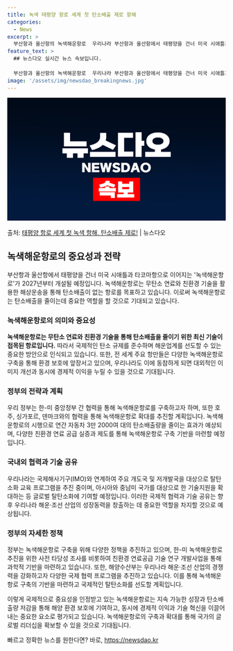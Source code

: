```yaml
---
title: 녹색 태평양 항로 세계 첫 탄소배출 제로 항해
categories:
  - News
excerpt: >
  부산항과 울산항의 녹색해운항로  우리나라 부산항과 울산항에서 태평양을 건너 미국 시애틀과 타코마항으로 이어지…
feature_text: >
  ## 뉴스다오 실시간 뉴스 속보입니다.

  부산항과 울산항의 녹색해운항로  우리나라 부산항과 울산항에서 태평양을 건너 미국 시애틀과 타코마항으로 이어지…
image: '/assets/img/newsdao_breakingnews.jpg'
---
```


![뉴스다오 속보](/assets/img/newsdao_breakingnews.jpg)

<p>출처: <a href="https://newsdao.kr/4553" rel="dofollow">태평양 항로 세계 첫 녹색 항해, 탄소배출 제로!</a> | 뉴스다오</p>

<h2 data-ke-size="size26">녹색해운항로의 중요성과 전략</h2>
<p data-ke-size="size16">부산항과 울산항에서 태평양을 건너 미국 시애틀과 타코마항으로 이어지는 '녹색해운항로'가 2027년부터 개설될 예정입니다. 녹색해운항로는 무탄소 연료와 친환경 기술을 활용한 해상운송을 통해 탄소배출이 없는 항로를 목표하고 있습니다. 이로써 녹색해운항로는 탄소배출을 줄이는데 중요한 역할을 할 것으로 기대되고 있습니다.</p>

<h3 data-ke-size="size24">녹색해운항로의 의미와 중요성</h3>
<p data-ke-size="size16"><b>녹색해운항로는 무탄소 연료와 친환경 기술을 통해 탄소배출을 줄이기 위한 최신 기술이 접목된 항로입니다.</b> 따라서 국제적인 탄소 규제를 준수하며 해운업계를 선도할 수 있는 중요한 방안으로 인식되고 있습니다. 또한, 전 세계 주요 항만들은 다양한 녹색해운항로 구축을 통해 환경 보호에 앞장서고 있으며, 우리나라도 이에 동참하게 되면 대외적인 이미지 개선과 동시에 경제적 이익을 누릴 수 있을 것으로 기대됩니다.</p>

<h3 data-ke-size="size24">정부의 전략과 계획</h3>
<p data-ke-size="size16">우리 정부는 한-미 중앙정부 간 협력을 통해 녹색해운항로를 구축하고자 하며, 또한 호주, 싱가포르, 덴마크와의 협력을 통해 녹색해운항로 확대를 추진할 계획입니다. 녹색해운항로의 시행으로 연간 자동차 3만 2000여 대의 탄소배출량을 줄이는 효과가 예상되며, 다양한 친환경 연료 공급 실증과 제도를 통해 녹색해운항로 구축 기반을 마련할 예정입니다.</p>

<h3 data-ke-size="size24">국내외 협력과 기술 공유</h3>
<p data-ke-size="size16">우리나라는 국제해사기구(IMO)와 연계하여 주요 개도국 및 저개발국을 대상으로 탈탄소화 교육 프로그램을 추진 중이며, 아시아와 중남미 국가를 대상으로 한 기술지원을 확대하는 등 글로벌 탈탄소화에 기여할 예정입니다. 이러한 국제적 협력과 기술 공유는 향후 우리나라 해운·조선 산업의 성장동력을 창출하는 데 중요한 역할을 차지할 것으로 예상됩니다.</p>

<h3 data-ke-size="size24">정부의 자세한 정책</h3>
<p data-ke-size="size16">정부는 녹색해운항로 구축을 위해 다양한 정책을 추진하고 있으며, 한-미 녹색해운항로 추진을 위한 사전 타당성 조사를 비롯하여 친환경 연료공급 기술 연구 개발사업을 통해 과학적 기반을 마련하고 있습니다. 또한, 해양수산부는 우리나라 해운·조선 산업의 경쟁력을 강화하고자 다양한 국제 협력 프로그램을 추진하고 있습니다. 이를 통해 녹색해운항로 구축의 기반을 마련하고 국제적인 탈탄소화를 선도할 계획입니다.</p>

이렇게 국제적으로 중요성을 인정받고 있는 녹색해운항로는 지속 가능한 성장과 탄소배출량 저감을 통해 해양 환경 보호에 기여하고, 동시에 경제적 이익과 기술 혁신을 이끌어내는 중요한 요소로 평가되고 있습니다. 녹색해운항로의 구축과 확대를 통해 국가의 글로벌 리더십을 확보할 수 있을 것으로 기대됩니다.</p>
 

빠르고 정확한 뉴스를 원한다면? 바로, <a href="https://newsdao.kr" rel="dofollow">https://newsdao.kr</a>


    
